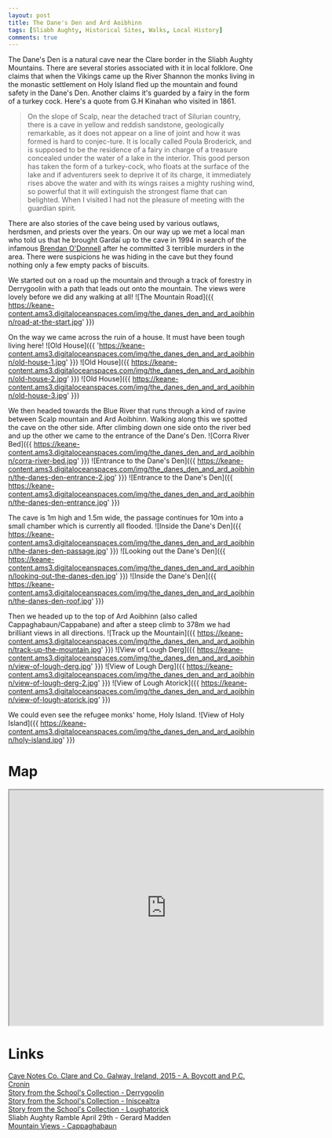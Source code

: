 ```yaml
---
layout: post
title: The Dane's Den and Ard Aoibhinn
tags: [Sliabh Aughty, Historical Sites, Walks, Local History]
comments: true
---
```


The Dane's Den is a natural cave near the Clare border in the Sliabh Aughty Mountains. There are several stories associated with it in local folklore. One claims that when the Vikings came up the River Shannon the monks living in the monastic settlement on Holy Island fled up the mountain and found safety in the Dane's Den. Another claims it's guarded by a fairy in the form of a turkey cock. Here's a quote from G.H Kinahan who visited in 1861.

> On  the  slope  of  Scalp,  near  the  detached  tract  of  Silurian  country, there is a cave in yellow and reddish sandstone, geologically remarkable, as it does not appear on a line of joint and how it was formed is hard to conjec-ture. It is locally called Poula Broderick, and is supposed to be the residence of a fairy in charge of a treasure concealed under the water of a lake in the interior. This good person has taken the form of a turkey-cock, who floats at the  surface  of  the  lake  and  if  adventurers  seek  to  deprive  it  of  its  charge,  it immediately rises above the water and with its wings raises a mighty rushing wind,  so  powerful  that  it  will  extinguish  the  strongest  flame  that  can  belighted.  When  I  visited  I  had  not  the  pleasure  of  meeting  with  the  guardian spirit.

There are also stories of the cave being used by various outlaws, herdsmen, and priests over the years. On our way up we met a local man who told us that he brought Gardaí up to the cave in 1994 in search of the infamous [Brendan O'Donnell](https://www.independent.ie/lifestyle/the-landscape-of-a-nightmare-30135907.html) after he committed 3 terrible murders in the area. There were suspicions he was hiding in the cave but they found nothing only a few empty packs of biscuits.

We started out on a road up the mountain and through a track of forestry in Derrygoolin with a path that leads out onto the mountain. The views were lovely before we did any walking at all!
![The Mountain Road]({{ https://keane-content.ams3.digitaloceanspaces.com/img/the_danes_den_and_ard_aoibhinn/road-at-the-start.jpg' }})

On the way we came across the ruin of a house. It must have been tough living here!
![Old House]({{ 'https://keane-content.ams3.digitaloceanspaces.com/img/the_danes_den_and_ard_aoibhinn/old-house-1.jpg' }})
![Old House]({{ https://keane-content.ams3.digitaloceanspaces.com/img/the_danes_den_and_ard_aoibhinn/old-house-2.jpg' }})
![Old House]({{ https://keane-content.ams3.digitaloceanspaces.com/img/the_danes_den_and_ard_aoibhinn/old-house-3.jpg' }})

We then headed towards the Blue River that runs through a kind of ravine between Scalp mountain and Ard Aoibhinn. Walking along this we spotted the cave on the other side. After climbing down one side onto the river bed and up the other we came to the entrance of the Dane's Den.
![Corra River Bed]({{ https://keane-content.ams3.digitaloceanspaces.com/img/the_danes_den_and_ard_aoibhinn/corra-river-bed.jpg' }})
![Entrance to the Dane's Den]({{ https://keane-content.ams3.digitaloceanspaces.com/img/the_danes_den_and_ard_aoibhinn/the-danes-den-entrance-2.jpg' }})
![Entrance to the Dane's Den]({{ https://keane-content.ams3.digitaloceanspaces.com/img/the_danes_den_and_ard_aoibhinn/the-danes-den-entrance.jpg' }})

The cave is 1m high and 1.5m wide, the passage continues for 10m into a small chamber which is currently all flooded.
![Inside the Dane's Den]({{ https://keane-content.ams3.digitaloceanspaces.com/img/the_danes_den_and_ard_aoibhinn/the-danes-den-passage.jpg' }})
![Looking out the Dane's Den]({{ https://keane-content.ams3.digitaloceanspaces.com/img/the_danes_den_and_ard_aoibhinn/looking-out-the-danes-den.jpg' }})
![Inside the Dane's Den]({{ https://keane-content.ams3.digitaloceanspaces.com/img/the_danes_den_and_ard_aoibhinn/the-danes-den-roof.jpg' }})

Then we headed up to the top of Ard Aoibhinn (also called Cappaghabaun/Cappabane) and after a steep climb to 378m we had brilliant views in all directions.
![Track up the Mountain]({{ https://keane-content.ams3.digitaloceanspaces.com/img/the_danes_den_and_ard_aoibhinn/track-up-the-mountain.jpg' }})
![View of Lough Derg]({{ https://keane-content.ams3.digitaloceanspaces.com/img/the_danes_den_and_ard_aoibhinn/view-of-lough-derg.jpg' }})
![View of Lough Derg]({{ https://keane-content.ams3.digitaloceanspaces.com/img/the_danes_den_and_ard_aoibhinn/view-of-lough-derg-2.jpg' }})
![View of Lough Atorick]({{ https://keane-content.ams3.digitaloceanspaces.com/img/the_danes_den_and_ard_aoibhinn/view-of-lough-atorick.jpg' }})

We could even see the refugee monks' home, Holy Island.
![View of Holy Island]({{ https://keane-content.ams3.digitaloceanspaces.com/img/the_danes_den_and_ard_aoibhinn/holy-island.jpg' }})

# Map
<iframe src="https://www.google.com/maps/d/u/0/embed?mid=1KsP_RmeX96SqFgX2Q22IjPtz1VEndNBv" width="640" height="480"></iframe>

# Links
[Cave Notes Co. Clare and Co. Galway, Ireland, 2015 - A. Boycott and P.C. Cronin](http://www.ubss.org.uk/resources/proceedings/vol26/UBSS_Proc_26_3_239-248.pdf)  
[Story from the School's Collection - Derrygoolin](https://www.duchas.ie/en/cbes/4583317/4579070/4588060)  
[Story from the School's Collection - Iniscealtra](https://www.duchas.ie/en/cbes/5177613/5173212/5191807)  
[Story from the School's Collection - Loughatorick](https://www.duchas.ie/en/cbes/4583310/4578490/4591576?ChapterID=4583310)  
Sliabh Aughty Ramble April 29th - Gerard Madden  
[Mountain Views - Cappaghabaun](https://mountainviews.ie/summit/870/)  